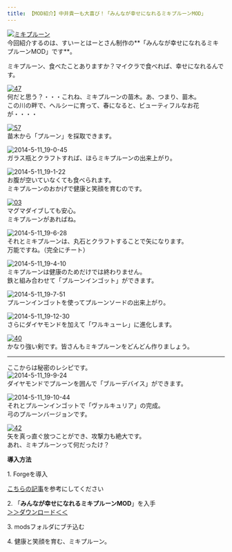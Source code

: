 ```yaml
---
title: 【MOD紹介】中井貴一も大喜び！「みんなが幸せになれるミキプルーンMOD」
---
```


[![ミキプルーン](https://cdn-ak.f.st-hatena.com/images/fotolife/s/sasigume/20210208/20210208135753.png)](#4/d/4dbaecbd.png "ミキプルーン")  
今回紹介するのは、すいーとはーとさん制作の**「みんなが幸せになれるミキプルーンMOD」です**。

ミキプルーン、食べたことありますか？マイクラで食べれば、幸せになれるんです。 

[![47](https://cdn-ak.f.st-hatena.com/images/fotolife/s/sasigume/20210208/20210208175945.png)](#f/7/f7ae0082.png "47")  
何だと思う？・・・これね、ミキプルーンの苗木。あ、つまり、苗木。  
この川の畔で、ヘルシーに育って、春になると、ビューティフルなお花が・・・・

[![57](https://cdn-ak.f.st-hatena.com/images/fotolife/s/sasigume/20210208/20210208144316.png)](#7/6/76c20c1c.png "57")  
苗木から「プルーン」を採取できます。

![2014-5-11_19-0-45](https://cdn-ak.f.st-hatena.com/images/fotolife/s/sasigume/20210208/20210208135350.jpg)  
ガラス瓶とクラフトすれば、ほらミキプルーンの出来上がり。

![2014-5-11_19-1-22](https://cdn-ak.f.st-hatena.com/images/fotolife/s/sasigume/20210208/20210208143159.jpg)  
お腹が空いていなくても食べられます。  
ミキプルーンのおかげで健康と笑顔を育むのです。

[![03](https://cdn-ak.f.st-hatena.com/images/fotolife/s/sasigume/20210208/20210208125804.png)](#0/e/0e90f5e3.png "03")  
マグマダイブしても安心。  
ミキプルーンがあればね。

![2014-5-11_19-6-28](https://cdn-ak.f.st-hatena.com/images/fotolife/s/sasigume/20210208/20210208164819.jpg)  
それとミキプルーンは、丸石とクラフトすることで矢になります。  
万能ですね。（完全にチート）

![2014-5-11_19-4-10](https://cdn-ak.f.st-hatena.com/images/fotolife/s/sasigume/20210208/20210208180135.jpg)  
ミキプルーンは健康のためだけでは終わりません。  
鉄と組み合わせて「プルーンインゴット」ができます。

![2014-5-11_19-7-51](https://cdn-ak.f.st-hatena.com/images/fotolife/s/sasigume/20210208/20210208134609.jpg)  
プルーンインゴットを使ってプルーンソードの出来上がり。

![2014-5-11_19-12-30](https://cdn-ak.f.st-hatena.com/images/fotolife/s/sasigume/20210208/20210208145708.jpg)  
さらにダイヤモンドを加えて「ワルキューレ」に進化します。

[![40](https://cdn-ak.f.st-hatena.com/images/fotolife/s/sasigume/20210208/20210208155135.png)](#b/7/b7886fd1.png "40")  
かなり強い剣です。皆さんもミキプルーンをどんどん作りましょう。

---

ここからは秘密のレシピです。  
![2014-5-11_19-9-24](https://cdn-ak.f.st-hatena.com/images/fotolife/s/sasigume/20210208/20210208150804.jpg)  
ダイヤモンドでプルーンを囲んで「ブルーデバイス」ができます。

![2014-5-11_19-10-44](https://cdn-ak.f.st-hatena.com/images/fotolife/s/sasigume/20210208/20210208145936.jpg)  
それとプルーンインゴットで「ヴァルキュリア」の完成。  
弓のプルーンバージョンです。

[![42](https://cdn-ak.f.st-hatena.com/images/fotolife/s/sasigume/20210208/20210208132646.png)](#2/a/2af74273.png "42")  
矢を真っ直ぐ放つことができ、攻撃力も絶大です。  
あれ、ミキプルーンって何だったけ？

**導入方法**

1\. Forgeを導入

[こちらの記事](/new-way-to-install-mod/)を参考にしてください

2\. 「**みんなが幸せになれるミキプルーンMOD**」を入手  
[＞＞ダウンロード＜＜](http://www.nicovideo.jp/watch/sm23336773)

3\. modsフォルダにブチ込む

4\. 健康と笑顔を育む、ミキプルーン。
